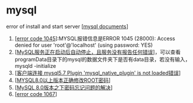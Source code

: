 # mysql
error of install and start server   [[mysql documents](https://dev.mysql.com/doc/refman/5.7/en/windows-installation.html)]

1. [[error code 1045](https://www.jb51.net/article/119712.htm)]:MYSQL报错信息是ERROR 1045 (28000): Access denied for user 'root'@'localhost' (using password: YES)
2. [[MySQL服务正在启动后自动停止，且服务没有报告任何错误](https://blog.csdn.net/u011583025/article/details/50936145)]，可以查看programData目录下的mysql的数据文件夹下是否有data目录，若没有输入，mysqld -initialize
3. [[客户端连接 mysql5.7 Plugin 'mysql_native_plugin' is not loaded错误](https://www.cnblogs.com/aashui/p/8995089.html)]
4. [[MYSQL8.0以上版本正确修改ROOT密码](https://blog.csdn.net/yi247630676/article/details/80352655)]
5. [[MySQL 8.0版本之下密码忘记问题的解决](https://blog.csdn.net/qq_37469957/article/details/80778259)]
6.  [[error code 1067](https://www.cnblogs.com/yfceshi/p/6897668.html)]
